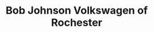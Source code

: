 ---
title: "Bob Johnson Volkswagen of Rochester"
url: /henrietta/bob-johnson-volkswagen-of-rochester/
shop: car
---